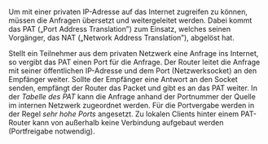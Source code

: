 Um mit einer privaten IP-Adresse auf das Internet zugreifen zu können, müssen die Anfragen übersetzt und weitergeleitet werden. Dabei kommt das PAT („Port Address Translation”) zum Einsatz, welches seinen Vorgänger, das NAT („Network Address Translation”), abgelöst hat.

Stellt ein Teilnehmer aus dem privaten Netzwerk eine Anfrage ins Internet, so vergibt das PAT einen Port für die Anfrage. Der Router leitet die Anfrage mit seiner öffentlichen IP-Adresse und dem Port (Netzwerksocket) an den Empfänger weiter. Sollte der Empfänger eine Antwort an den Socket senden, empfängt der Router das Packet und gibt es an das PAT weiter. In der *Tabelle des PAT* kann die Anfrage anhand der Portnummer der Quelle im internen Netzwerk zugeordnet werden. Für die Portvergabe werden in der Regel *sehr hohe Ports* angesetzt. Zu lokalen Clients hinter einem PAT-Router kann von außerhalb keine Verbindung aufgebaut werden (Portfreigabe notwendig).
